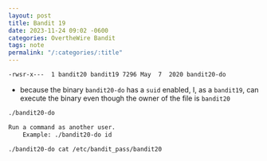 ```yaml
---
layout: post
title: Bandit 19
date: 2023-11-24 09:02 -0600
categories: OvertheWire Bandit
tags: note
permalink: "/:categories/:title"
---
```



```bash
-rwsr-x---  1 bandit20 bandit19 7296 May  7  2020 bandit20-do
```

- because the binary `bandit20-do` has a `suid` enabled, I, as a `bandit19`, can execute the binary even though the owner of the file is `bandit20`

```bash
./bandit20-do
```

```bash
Run a command as another user.
	Example: ./bandit20-do id
```


```bash
./bandit20-do cat /etc/bandit_pass/bandit20
```

